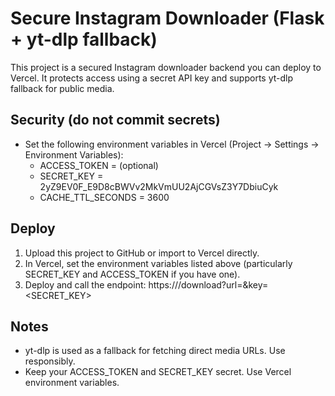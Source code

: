 # Secure Instagram Downloader (Flask + yt-dlp fallback)

This project is a secured Instagram downloader backend you can deploy to Vercel.
It protects access using a secret API key and supports yt-dlp fallback for public media.

## Security (do not commit secrets)
- Set the following environment variables in Vercel (Project → Settings → Environment Variables):
  - ACCESS_TOKEN = <your long-lived Instagram Graph API token> (optional)
  - SECRET_KEY = 2yZ9EV0F_E9D8cBWVv2MkVmUU2AjCGVsZ3Y7DbiuCyk
  - CACHE_TTL_SECONDS = 3600

## Deploy
1. Upload this project to GitHub or import to Vercel directly.
2. In Vercel, set the environment variables listed above (particularly SECRET_KEY and ACCESS_TOKEN if you have one).
3. Deploy and call the endpoint:
   https://<your-vercel-domain>/download?url=<insta-url>&key=<SECRET_KEY>

## Notes
- yt-dlp is used as a fallback for fetching direct media URLs. Use responsibly.
- Keep your ACCESS_TOKEN and SECRET_KEY secret. Use Vercel environment variables.
